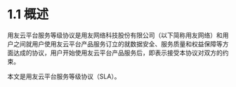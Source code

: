 # 1.1 概述



用友云平台服务等级协议是用友网络科技股份有限公司（以下简称用友网络）和用户之间就用户使用友云平台产品服务订立的就数据安全、服务质量和权益保障等方面达成的协议，用户开始使用友云平台产品服务后，即表示接受本协议对双方的约束。


本文是用友云平台服务等级协议（SLA）。